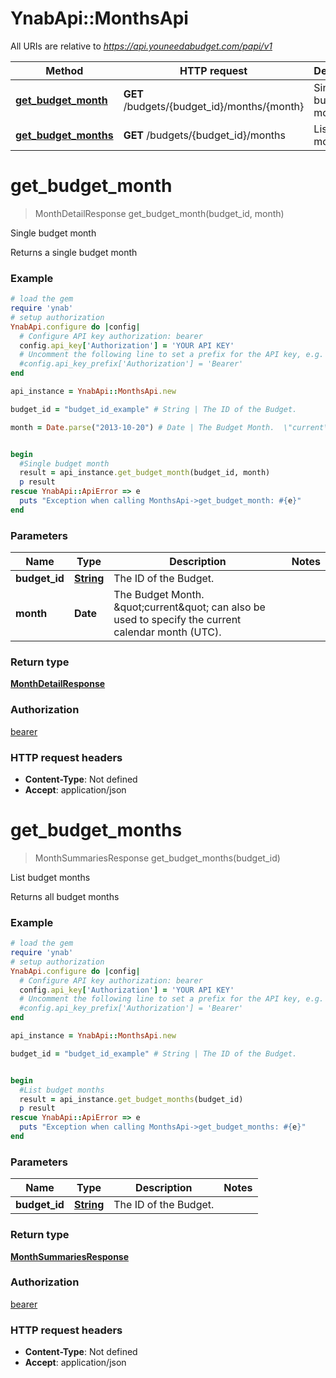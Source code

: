 # YnabApi::MonthsApi

All URIs are relative to *https://api.youneedabudget.com/papi/v1*

Method | HTTP request | Description
------------- | ------------- | -------------
[**get_budget_month**](MonthsApi.md#get_budget_month) | **GET** /budgets/{budget_id}/months/{month} | Single budget month
[**get_budget_months**](MonthsApi.md#get_budget_months) | **GET** /budgets/{budget_id}/months | List budget months


# **get_budget_month**
> MonthDetailResponse get_budget_month(budget_id, month)

Single budget month

Returns a single budget month

### Example
```ruby
# load the gem
require 'ynab'
# setup authorization
YnabApi.configure do |config|
  # Configure API key authorization: bearer
  config.api_key['Authorization'] = 'YOUR API KEY'
  # Uncomment the following line to set a prefix for the API key, e.g. 'Bearer' (defaults to nil)
  #config.api_key_prefix['Authorization'] = 'Bearer'
end

api_instance = YnabApi::MonthsApi.new

budget_id = "budget_id_example" # String | The ID of the Budget.

month = Date.parse("2013-10-20") # Date | The Budget Month.  \"current\" can also be used to specify the current calendar month (UTC).


begin
  #Single budget month
  result = api_instance.get_budget_month(budget_id, month)
  p result
rescue YnabApi::ApiError => e
  puts "Exception when calling MonthsApi->get_budget_month: #{e}"
end
```

### Parameters

Name | Type | Description  | Notes
------------- | ------------- | ------------- | -------------
 **budget_id** | [**String**](.md)| The ID of the Budget. | 
 **month** | **Date**| The Budget Month.  \&quot;current\&quot; can also be used to specify the current calendar month (UTC). | 

### Return type

[**MonthDetailResponse**](MonthDetailResponse.md)

### Authorization

[bearer](../README.md#bearer)

### HTTP request headers

 - **Content-Type**: Not defined
 - **Accept**: application/json



# **get_budget_months**
> MonthSummariesResponse get_budget_months(budget_id)

List budget months

Returns all budget months

### Example
```ruby
# load the gem
require 'ynab'
# setup authorization
YnabApi.configure do |config|
  # Configure API key authorization: bearer
  config.api_key['Authorization'] = 'YOUR API KEY'
  # Uncomment the following line to set a prefix for the API key, e.g. 'Bearer' (defaults to nil)
  #config.api_key_prefix['Authorization'] = 'Bearer'
end

api_instance = YnabApi::MonthsApi.new

budget_id = "budget_id_example" # String | The ID of the Budget.


begin
  #List budget months
  result = api_instance.get_budget_months(budget_id)
  p result
rescue YnabApi::ApiError => e
  puts "Exception when calling MonthsApi->get_budget_months: #{e}"
end
```

### Parameters

Name | Type | Description  | Notes
------------- | ------------- | ------------- | -------------
 **budget_id** | [**String**](.md)| The ID of the Budget. | 

### Return type

[**MonthSummariesResponse**](MonthSummariesResponse.md)

### Authorization

[bearer](../README.md#bearer)

### HTTP request headers

 - **Content-Type**: Not defined
 - **Accept**: application/json



